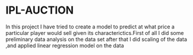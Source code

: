 # IPL-AUCTION
In this project I have tried to create a model to predict at what price a particular player would sell given its characterictics.First of all I did some preliminary data analysis on the data set after that I did scaling of the data ,and applied linear regression model on the data
